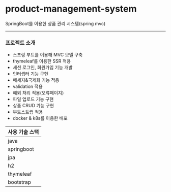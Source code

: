 # product-management-system

SpringBoot를 이용한 상품 관리 시스템(spring mvc)

---------------------------
### 프로젝트 소개

- 스프링 부트를 이용해 MVC 모델 구축
- thymeleaf를 이용한 SSR 적용
- 세션 로그인, 회원가입 기능 개발
- 인터셉터 기능 구현
- 메세지&국제화 기능 적용
- validation 적용
- 예외 처리 적용(오류페이지)
- 파일 업로드 기능 구현
- 상품 CRUD 기능 구현
- 부트스트랩 적용
- docker & k8s를 이용한 배포

**사용 기술 스택**|               
---|
java|
springboot|
jpa|
h2|
thymeleaf|
bootstrap|
